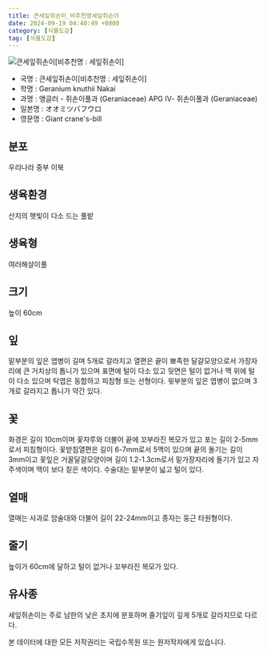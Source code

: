 ```yaml
---
title: 큰세잎쥐손이_비추천명세잎쥐손이
date: 2024-09-19 04:40:49 +0800
category: [식물도감]
tag: [식물도감]
---
```




![큰세잎쥐손이[비추천명 : 세잎쥐손이]](/fileUpload/plants/basic/Geraniaceae/Geranium/7024/1_th2.jpg)
- 국명 : 큰세잎쥐손이[비추천명 : 세잎쥐손이]
- 학명 : Geranium knuthii Nakai
- 과명 : 앵글러 - 쥐손이풀과 (Geraniaceae) APG Ⅳ- 쥐손이풀과 (Geraniaceae)
- 일본명 : オオミツバフウロ
- 영문명 : Giant crane's-bill


## 분포
우리나라 중부 이북
## 생육환경
산지의 햇빛이 다소 드는 풀밭
## 생육형
여러해살이풀 
## 크기
높이 60cm
## 잎
밑부분의 잎은 엽병이 길며 5개로 갈라지고 열편은 끝이 뾰족한 달걀모양으로서 가장자리에 큰 거치상의 톱니가 있으며 표면에 털이 다소 있고 뒷면은 털이 없거나 맥 위에 털이 다소 있으며 탁엽은 동합하고 피침형 또는 선형이다. 윗부분의 잎은 엽병이 없으며 3개로 갈라지고 톱니가 약간 있다.
## 꽃
화경은 길이 10cm이며 꽃자루와 더불어 끝에 꼬부라진 복모가 있고 포는 길이 2-5mm로서 피침형이다. 꽃받침열편은 길이 6-7mm로서 5맥이 있으며 끝의 돌기는 길이 3mm이고 꽃잎은 거꿀달걀모양이며 길이 1.2-1.3cm로서 밑가장자리에 돌기가 있고 자주색이며 맥이 보다 짙은 색이다. 수술대는 밑부분이 넓고 털이 있다.
## 열매
열매는 사과로 암술대와 더불어 길이 22-24mm이고 종자는 둥근 타원형이다.
## 줄기
높이가 60cm에 달하고 털이 없거나 꼬부라진 복모가 있다.
## 유사종
세잎쥐손이는 주로 남한의 낮은 초지에 분포하며 줄기잎이 깊게 5개로 갈라지므로 다르다.






본 데이터에 대한 모든 저작권리는 국립수목원 또는 원저작자에게 있습니다.
